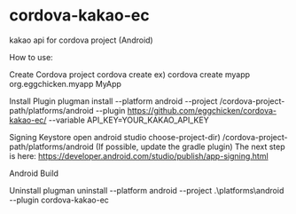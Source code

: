 # cordova-kakao-ec
kakao api for cordova project (Android)

How to use:

Create Cordova project
    cordova create <dest-dir> <android-package-info> <AppName>
    ex) cordova create myapp org.eggchicken.myapp MyApp

Install Plugin
    plugman install --platform android --project /cordova-project-path/platforms/android --plugin https://github.com/eggchicken/cordova-kakao-ec/ --variable API_KEY=YOUR_KAKAO_API_KEY

Signing Keystore
    open android studio
    choose-project-dir) /cordova-project-path/platforms/android
      (If possible, update the gradle plugin)
    The next step is here: https://developer.android.com/studio/publish/app-signing.html
      
Android Build


Uninstall
    plugman uninstall --platform android --project .\platforms\android --plugin cordova-kakao-ec
